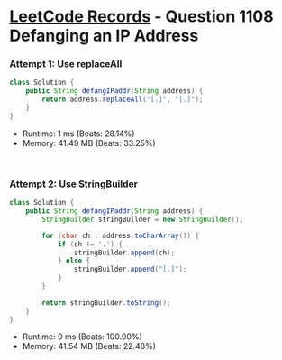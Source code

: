 # [LeetCode Records](../../README.md) - Question 1108 Defanging an IP Address

### Attempt 1: Use replaceAll
```java
class Solution {
    public String defangIPaddr(String address) {
        return address.replaceAll("[.]", "[.]");
    }
}
```
- Runtime: 1 ms (Beats: 28.14%)
- Memory: 41.49 MB (Beats: 33.25%)

<br>

### Attempt 2: Use StringBuilder
```java
class Solution {
    public String defangIPaddr(String address) {
        StringBuilder stringBuilder = new StringBuilder();

        for (char ch : address.toCharArray()) {
            if (ch != '.') {
                stringBuilder.append(ch);
            } else {
                stringBuilder.append("[.]");
            }
        }
        
        return stringBuilder.toString();
    }
}
```
- Runtime: 0 ms (Beats: 100.00%)
- Memory: 41.54 MB (Beats: 22.48%)

<br>
